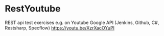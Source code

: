 # RestYoutube
REST api test exercises e.g. on Youtube Google API (Jenkins, Github, C#, Restsharp, Specflow)
https://youtu.be/XzrXacOYuPI
